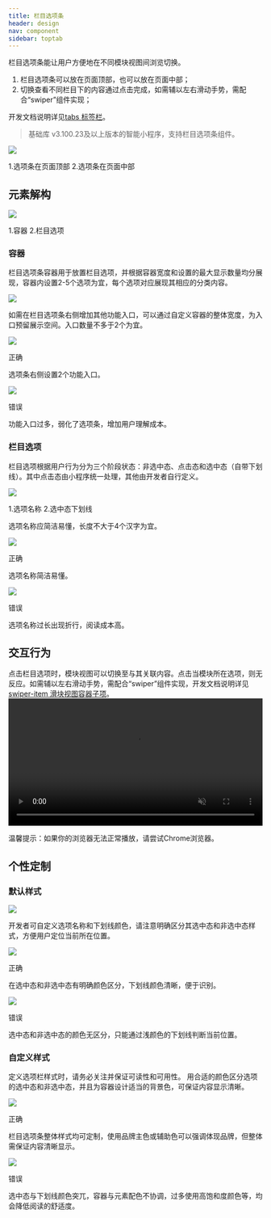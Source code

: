 ```yaml
---
title: 栏目选项条
header: design
nav: component
sidebar: toptab
---
```


栏目选项条能让用户方便地在不同模块视图间浏览切换。

1. 栏目选项条可以放在页面顶部，也可以放在页面中部；
2. 切换查看不同栏目下的内容通过点击完成，如需辅以左右滑动手势，需配合“swiper”组件实现；

开发文档说明详见<a href="https://smartprogram.baidu.com/docs/develop/component/tabs/"  target="_blank">tabs 标签栏</a>。

> 基础库 v3.100.23及以上版本的智能小程序，支持栏目选项条组件。

<div class="m-doc-custom-examples">
	<div class="m-doc-custom-examples-error ">
		<img src="https://b.bdstatic.com/searchbox/icms/searchbox/img/toptab1.png">
		<p class="m-doc-custom-examples-text">1.选项条在页面顶部
	2.选项条在页面中部</p>
	</div>
</div>

## 元素解构

<div class="m-doc-custom-examples">
	<div class="m-doc-custom-examples-error ">
		<img src="https://b.bdstatic.com/searchbox/icms/searchbox/img/toptab2.png">
		<p class="m-doc-custom-examples-text">1.容器
	2.栏目选项</p>
	</div>
</div>

### 容器
栏目选项条容器用于放置栏目选项，并根据容器宽度和设置的最大显示数量均分展现，容器内设置2-5个选项为宜，每个选项对应展现其相应的分类内容。
<div class="m-doc-custom-examples">
		<img src="https://b.bdstatic.com/searchbox/icms/searchbox/img/toptab3.png">
</div>

如需在栏目选项条右侧增加其他功能入口，可以通过自定义容器的整体宽度，为入口预留展示空间。入口数量不多于2个为宜。
<div class="m-doc-custom-examples">
	<div class="m-doc-custom-examples-correct">
		<img src="https://b.bdstatic.com/searchbox/icms/searchbox/img/toptab4-1.png">
		<p class="m-doc-custom-examples-title">正确</p><p class="m-doc-custom-examples-text">选项条右侧设置2个功能入口。</p>
	</div>
	<div class="m-doc-custom-examples-error">
		<img src="https://b.bdstatic.com/searchbox/icms/searchbox/img/toptab4-2.png">
		<p class="m-doc-custom-examples-title">错误</p><p class="m-doc-custom-examples-text">功能入口过多，弱化了选项条，增加用户理解成本。</p>
	</div>
</div>	

### 栏目选项
栏目选项根据用户行为分为三个阶段状态：非选中态、点击态和选中态（自带下划线）。其中点击态由小程序统一处理，其他由开发者自行定义。
<div class="m-doc-custom-examples">
	<div class="m-doc-custom-examples-error ">
		<img src="https://b.bdstatic.com/searchbox/icms/searchbox/img/toptab5.png">
		<p class="m-doc-custom-examples-text">1.选项名称
	2.选中态下划线</p>
	</div>
</div>


选项名称应简洁易懂，长度不大于4个汉字为宜。
<div class="m-doc-custom-examples">
	<div class="m-doc-custom-examples-correct">
		<img src="https://b.bdstatic.com/searchbox/icms/searchbox/img/toptab6-1.png">
		<p class="m-doc-custom-examples-title">正确</p><p class="m-doc-custom-examples-text">选项名称简洁易懂。</p>
	</div>
	<div class="m-doc-custom-examples-error">
		<img src="https://b.bdstatic.com/searchbox/icms/searchbox/img/toptab6-2.png">
		<p class="m-doc-custom-examples-title">错误</p><p class="m-doc-custom-examples-text">选项名称过长出现折行，阅读成本高。</p>
	</div>
</div>	

## 交互行为
点击栏目选项时，模块视图可以切换至与其关联内容。点击当模块所在选项，则无反应。如需辅以左右滑动手势，需配合“swiper”组件实现，开发文档说明详见<a href="https://smartprogram.baidu.com/docs/develop/component/view/#swiper-item-滑块视图容器子项/"  target="_blank">swiper-item 滑块视图容器子项</a>。
<video width="100%" muted autoplay="autoplay" loop="loop"  src="https://b.bdstatic.com/docs/videos/toptab7.mp4"/>
你的浏览器不支持该视频播放
</video>
<p class="m-doc-custom-examples-text">温馨提示：如果你的浏览器无法正常播放，请尝试Chrome浏览器。</p>


## 个性定制

### 默认样式
<div class="m-doc-custom-examples">
	<div class="m-doc-custom-examples-error ">
		<img src="https://b.bdstatic.com/searchbox/icms/searchbox/img/toptab8.png">
	</div>
</div>

开发者可自定义选项名称和下划线颜色，请注意明确区分其选中态和非选中态样式，方便用户定位当前所在位置。
<div class="m-doc-custom-examples">
	<div class="m-doc-custom-examples-correct">
		<img src="https://b.bdstatic.com/searchbox/icms/searchbox/img/toptab9-1.png">
		<p class="m-doc-custom-examples-title">正确</p><p class="m-doc-custom-examples-text">在选中态和非选中态有明确颜色区分，下划线颜色清晰，便于识别。</p>
	</div>
	<div class="m-doc-custom-examples-error">
		<img src="https://b.bdstatic.com/searchbox/icms/searchbox/img/toptab9-2.png">
		<p class="m-doc-custom-examples-title">错误</p><p class="m-doc-custom-examples-text">选中态和非选中态的颜色无区分，只能通过浅颜色的下划线判断当前位置。</p>
	</div>
</div>

### 自定义样式
定义选项栏样式时，请务必关注并保证可读性和可用性。
用合适的颜色区分选项的选中态和非选中态，并且为容器设计适当的背景色，可保证内容显示清晰。
<div class="m-doc-custom-examples">
	<div class="m-doc-custom-examples-correct">
		<img src="https://b.bdstatic.com/searchbox/icms/searchbox/img/toptab10-1.png">
		<p class="m-doc-custom-examples-title">正确</p><p class="m-doc-custom-examples-text">栏目选项条整体样式均可定制，使用品牌主色或辅助色可以强调体现品牌，但整体需保证内容清晰显示。</p>
	</div>
	<div class="m-doc-custom-examples-error ">
		<img src="https://b.bdstatic.com/searchbox/icms/searchbox/img/toptab10-2.png">
		<p class="m-doc-custom-examples-title">错误</p><p class="m-doc-custom-examples-text">选中态与下划线颜色突兀，容器与元素配色不协调，过多使用高饱和度颜色等，均会降低阅读的舒适度。</p>
	</div>
</div>
